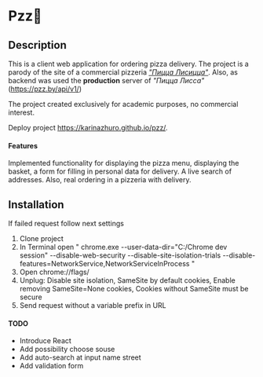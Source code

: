 Pzz🍕
=

## Description 

This is a client web application for ordering pizza delivery.
The project is a parody of the site of a commercial pizzeria [_"Пицца Лисицца"_](https://pzz.by/).
Also, as backend was used the **production** server of _"Пицца Лисса"_ (https://pzz.by/api/v1/)

The project created exclusively for academic purposes, no commercial interest.

Deploy project https://karinazhuro.github.io/pzz/.

#### Features

Implemented functionality for displaying the pizza menu, displaying the basket, a form for filling in personal data for delivery. 
A live search of addresses.
Also, real ordering in a pizzeria with delivery.

## Installation
If failed request follow next settings
1. Clone project 
2. In Terminal open " chrome.exe --user-data-dir="C:/Chrome dev session" --disable-web-security 
--disable-site-isolation-trials --disable-features=NetworkService,NetworkServiceInProcess "
3. Open chrome://flags/
4. Unplug: Disable site isolation, SameSite by default cookies, Enable removing SameSite=None cookies, Cookies
 without SameSite must be secure
5. Send request without a variable prefix in URL

#### TODO 

* Introduce React 
* Add possibility choose souse
* Add auto-search at input name street
* Add validation form
